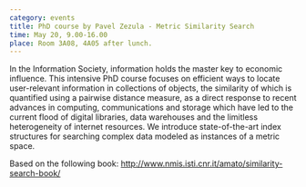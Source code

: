 ```yaml
---
category: events
title: PhD course by Pavel Zezula - Metric Similarity Search
time: May 20, 9.00-16.00
place: Room 3A08, 4A05 after lunch.
---
```


In the Information Society, information holds the master key to economic influence. This intensive PhD course focuses on efficient ways to locate user-relevant information in collections of objects, the similarity of which is quantified using a pairwise distance measure, as a direct response to recent advances in computing, communications and storage which have led to the current flood of digital libraries, data warehouses and the limitless heterogeneity of internet resources. We introduce state-of-the-art index structures for searching complex data modeled as instances of a metric space.
 
Based on the following book: http://www.nmis.isti.cnr.it/amato/similarity-search-book/
